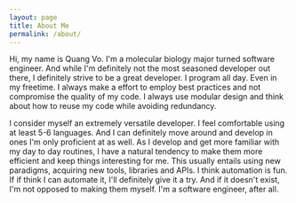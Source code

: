 ```yaml
---
layout: page
title: About Me
permalink: /about/
---
```


Hi, my name is Quang Vo. I'm a molecular biology major turned software engineer. And while I'm definitely not the most seasoned developer out there, I definitely strive to be a great developer. I program all day. Even in my freetime. I always make a effort to employ best practices and not compromise the quality of my code. I always use modular design and think about how to reuse my code while avoiding redundancy.

I consider myself an extremely versatile developer. I feel comfortable using at least 5-6 languages. And I can definitely move around and develop in ones I'm only proficient at as well. As I develop and get more familiar with my day to day routines, I have a natural tendency to make them more efficient and keep things interesting for me. This usually entails using new paradigms, acquiring new tools, libraries and APIs. I think automation is fun. If if think I can automate it, I'll definitely give it a try. And if it doesn't exist, I'm not opposed to making them myself. I'm a software engineer, after all.
